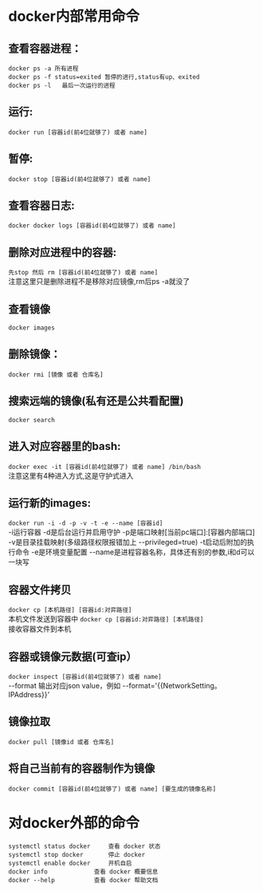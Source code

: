 # docker内部常用命令
## 查看容器进程：
```docker ps		运行中的进程
docker ps -a 所有进程
docker ps -f status=exited 暂停的进行,status有up、exited
docker ps -l   最后一次运行的进程
```
## 运行: 
`docker run [容器id(前4位就够了) 或者 name]`
## 暂停: 
`docker stop [容器id(前4位就够了) 或者 name]`
## 查看容器日志: 
 `docker docker logs [容器id(前4位就够了) 或者 name]`
## 删除对应进程中的容器: 
`先stop 然后 rm [容器id(前4位就够了) 或者 name]`   
  注意这里只是删除进程不是移除对应镜像,rm后ps -a就没了
## 查看镜像
`docker images`
## 删除镜像： 
`docker rmi [镜像 或者 仓库名]`
## 搜索远端的镜像(私有还是公共看配置)
`docker search`
## 进入对应容器里的bash: 
`docker exec -it [容器id(前4位就够了) 或者 name] /bin/bash`   
  注意这里有4种进入方式,这是守护式进入
## 运行新的images: 
`docker run -i -d -p -v -t -e --name [容器id]`   
  -i运行容器 -d是后台运行并启用守护 -p是端口映射[当前pc端口]:[容器内部端口] -v是目录挂载映射(多级路径权限报错加上 --privileged=true) -t启动后附加的执行命令 -e是环境变量配置 --name是进程容器名称，具体还有别的参数,i和d可以一块写
## 容器文件拷贝
`docker cp [本机路径] [容器id:对弈路径]`  
  本机文件发送到容器中
`docker cp [容器id:对弈路径] [本机路径]`  
  接收容器文件到本机
## 容器或镜像元数据(可查ip）
`docker inspect [容器id(前4位就够了) 或者 name]`  
  --format 输出对应json value，例如 --format='{{NetworkSetting。IPAddress}}'
## 镜像拉取
`docker pull [镜像id 或者 仓库名]`
## 将自己当前有的容器制作为镜像
`docker commit [容器id(前4位就够了) 或者 name] [要生成的镜像名称]`
# 对docker外部的命令
```systemctl start docker		启动 docker
systemctl status docker		查看 docker 状态
systemctl stop docker		停止 docker
systemctl enable docker		开机自启
docker info 			查看 docker 概要信息
docker --help			查看 docker 帮助文档
```

